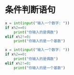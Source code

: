 # 条件判断语句

~~~python
x = int(input("输入一个数字: "))
if x%2==0:
    print("你输入的是偶数")
elif x%2!=0:
    print("你输入的是一个基数")
~~~

~~~python
x = int(input("输入一个数字: "))
if x%2==0:
    print("你输入的是偶数")
elif x%2!=0:
    print("你输入的是一个基数")
~~~
